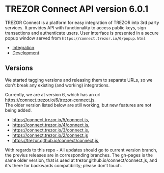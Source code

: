 # TREZOR Connect API version 6.0.1

TREZOR Connect is a platform for easy integration of TREZOR into 3rd party services. It provides API with functionality to access public keys, sign transactions and authenticate users. User interface is presented in a secure popup window served from `https://connect.trezor.io/6/popup.html`

* [Integration](docs/index.md)
* [Development](https://wiki.trezor.io/Developers_guide:Trezor_Connect_API)


## Versions
We started tagging versions and releasing them to separate URLs, so we don't break any existing (and working) integrations.

Currently, we are at version 6, which has an url https://connect.trezor.io/6/trezor-connect.js.
<br> 
The older version listed below are still working, but new features are not being added.
* https://connect.trezor.io/5/connect.js,
* https://connect.trezor.io/4/connect.js,
* https://connect.trezor.io/3/connect.js,
* https://connect.trezor.io/2/connect.js
* https://trezor.github.io/connect/connect.js,

With regards to this repo - All updates should go to current version branch, the previus releases are in corresponding branches. The gh-pages is the same older version, that is used at trezor.github.io/connect/connect.js, and it's there for backwards compatibility; please don't touch.
